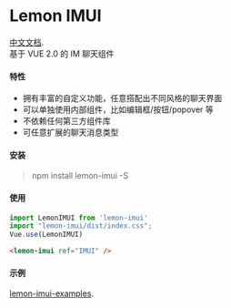 # Lemon IMUI

[中文文档](docs/APIs_zh.md).  
基于 VUE 2.0 的 IM 聊天组件

#### 特性

- 拥有丰富的自定义功能，任意搭配出不同风格的聊天界面
- 可以单独使用内部组件，比如编辑框/按钮/popover 等
- 不依赖任何第三方组件库
- 可任意扩展的聊天消息类型

#### 安装

> npm install lemon-imui -S

#### 使用

```javascript
import LemonIMUI from 'lemon-imui'
import "lemon-imui/dist/index.css";
Vue.use(LemonIMUI)
```

```html
<lemon-imui ref="IMUI" />
```

#### 示例

[lemon-imui-examples](http://june000.gitee.io/lemon-im).
